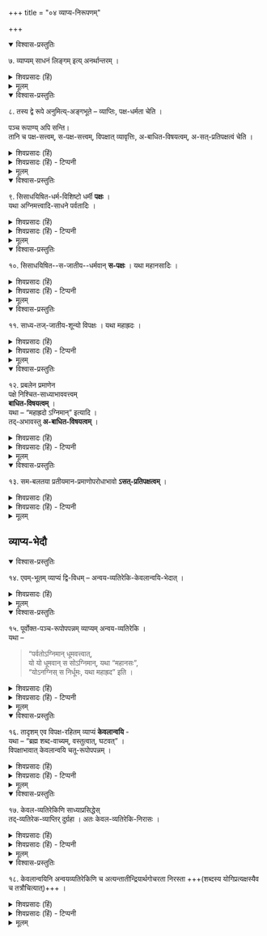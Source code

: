 +++
title = "०४ व्याप्य-निरूपणम्"

+++

<details open><summary>विश्वास-प्रस्तुतिः</summary>

७. व्याप्यम् साधनं लिङ्गम् इत्य् अनर्थान्तरम् ।
</details>

<details><summary>शिवप्रसादः (हिं)</summary>

अनुवाद – व्याप्य, साधन तथा लिङ्ग, ये तीनों शब्द एक ही अर्थ के वाचक हैं।
</details>


<details><summary>मूलम्</summary>

७. व्याप्यम् साधनं लिङ्गम् इत्यनर्थान्तरम् ।
</details>


<details open><summary>विश्वास-प्रस्तुतिः</summary>

८. तस्य द्वे रूपे अनुमित्य्-अङ्गभूते – व्याप्तिः, पक्ष-धर्मता चेति ।  

पञ्च रूपाण्य् अपि सन्ति।  
तानि च पक्ष-सत्त्वम्, स-पक्ष-सत्त्वम्, विपक्षात् व्यावृत्तिः, अ-बाधित-विषयत्वम्, अ-सत्-प्रतिपक्षत्वं चेति ।
</details>

<details><summary>शिवप्रसादः (हिं)</summary>

अनुमिति के अङ्गभूत व्याप्य के दो रूप होते हैं-व्याप्ति और पक्षधर्मता ।  

पाँच रूप भी होते हैं— पक्ष में धर्मरूप से रहना, सपक्ष में पाया जाना, विपक्ष में रहना, अबाधितविषयत्व तथा असत्प्रतिपक्षत्व । 
</details>

<details><summary>शिवप्रसादः (हिं) - टिप्पनी</summary>

भा० प्र० - व्याप्य के दो रूप बतलाये जाते हैं, जो अनुमान ज्ञान के अङ्ग हैं- व्याप्ति और पक्षधर्मता । व्याप्ति व्याप्य और व्यापक की नियतसाहचर्यं रूपा होती है, इस अर्थ का विवेचन हम पीछे कर चुके है । 


पक्षधर्मता - व्याप्य का दूसरा रूप तथा अनुमिति का अङ्ग पक्षधर्मता है। पक्ष में व्याप्य का धर्म रूप से पाया जाना ही व्याप्य की पक्षधर्मता है । 'व्याप्यस्य पक्ष- वृत्तित्वं पक्षधर्मता' । अर्थात् अग्नि- व्याप्य धूम की पर्वत रूपी पक्ष में विद्यमानता ही व्याप्य की पक्षधर्मता है । इस पक्षधर्मता का ज्ञान हुए बिना भी व्याप्य के द्वारा व्यापक की सिद्धि नहीं हो सकती है । 


व्याप्ति का ज्ञान होने पर जैसे— जब तक हम यह कह सकते हैं कि पर्वत नहीं जान लें कि पर्वत धूमवान् है, तब तक हम यह कैसे अग्निमान् है । अतएव व्याप्ति के ज्ञान के साथ-साथ अनुमान के लिए पक्षधर्मता का ज्ञान होना अनिवार्य है । 


व्याप्य के पाँच रूप – अनुमिति के अङ्गभूत व्याप्य के पाँच रूप भी स्वीकार किये जाते हैं- 

पक्षधर्मवत्वम् - अर्थात् धूमादि व्याप्य का पर्वतादि पक्षों में धर्म रूप से रहना ।  
सपक्षसत्त्वम् — व्याप्य का पक्ष के सदृश धर्म वाले धर्मी में पाया जाना ।  
विपक्षव्यावृत्तत्वम् - विपक्ष में व्याप्य का नहीं पाया जाना ।  
अबाधितविषयत्वम् - व्याप्य के साध्यभूत विषय का बाधित नहीं होना ।  
असत्प्रतिपक्षत्वम् - प्रतिपक्ष का न होना । 

</details>


<details><summary>मूलम्</summary>

८. तस्य द्वे रूपे अनुमित्यङ्गभूते – व्याप्तिः पक्षधर्मता चेति । पञ्चरूपाण्यपि सन्ति। तानि च पक्षसत्त्वम्/धर्मत्वम्/व्यापकत्वम् सपक्षसत्त्वम् विपक्षात् व्यावृत्तिः अबाधितविषयत्वम् असत्प्रति-पक्षत्वं चेति ।
</details>


<details open><summary>विश्वास-प्रस्तुतिः</summary>

९. सिसाधयिषित-धर्म-विशिष्टो धर्मी **पक्षः** ।  
यथा अग्निमत्त्वादि-साधने पर्वतादिः ।
</details>

<details><summary>शिवप्रसादः (हिं)</summary>

व्याप्य के अनुमान के द्वारा जिस धर्म को सिद्ध करना अभिप्रेत होता है उस धर्म से जो विशिष्ट होता है, उसे पक्ष कहते हैं । जैसे - अग्निमत्त्व आदि की सिद्धि में पर्वतादि पक्ष हैं । 
</details>

<details><summary>शिवप्रसादः (हिं) - टिप्पनी</summary>

( क ) पक्षधर्मवत्व - यहाँ पर इन रूपों की सामान्य चर्चा आवश्यक है । 'पर्वतोऽग्निमान् धूमवत्वात्' इस अनुमान वाक्य का साध्य है अग्निमत्व । साध्य को ही सिषाधयिषित धर्म कहते हैं । 'साधयितुम् इषितम्' यह 'सिषाधयिषितम्' का अर्थ है इस सिषाधयिषित धर्म से विशिष्ट धर्मी को पक्ष कहते हैं । यहाँ अग्निमत्व रूप सिषा- धयिषित धर्म से विशिष्ट धर्मी पर्वत है, अतएव वही पक्ष हुआ । उस पक्ष में व्याप्य का धर्म रूप से प्रतीत होना ही व्याप्य का पक्षधर्मवत्व कहलाता है । पर्वत के अग्नि- मत्व की सिद्धि के लिए आवश्यक है कि पर्वत के धूमवत्व का ज्ञान हो, बिना पर्वत में धूम को देखे उसके अग्निमान् होने का अनुमान नहीं किया जा सकता है । यही व्याप्य का पक्षधर्मवत्व कहलाता है । 

[[४०]]

</details>


<details><summary>मूलम्</summary>

९. सिसाधयिषितधर्मविशिष्टो धर्मी पक्षः । यथा अग्निमत्त्वादिसाधने पर्वतादिः ।
</details>


<details open><summary>विश्वास-प्रस्तुतिः</summary>

१०. सिसाधयिषित--स-जातीय--धर्मवान् **स-पक्षः** । यथा महानसादिः ।
</details>

<details><summary>शिवप्रसादः (हिं)</summary>

सिषाधयिषित धर्म के सजातीय धर्म से जो विशिष्ट धर्मी होता है, उसे सपक्ष कहते हैं । जैसे—महानस आदि । 
</details>

<details><summary>शिवप्रसादः (हिं) - टिप्पनी</summary>

(ख) सपक्ष सत्त्वम् - सिषाधयिषित धर्म के सदृश धर्म से जो विशिष्ट धर्मी होता है, उसे सपक्ष कहते हैं । जैसे—यहाँ सिषाधयिषित धर्म अग्निमत्त्व है, उसके सदृश ही अग्निमत्त्व से विशिष्ट धर्मी महानस आदि हैं। उन महानस आदि में भी वह्नि से व्याप्य धूम पाया जाता है । अतएव इस व्याप्य में सपक्षसत्त्व अव्याहत है । 

</details>


<details><summary>मूलम्</summary>

१०. सिसाधयिषितसजातीयधर्मवान् सपक्षः । यथा महानसादिः ।
</details>


<details open><summary>विश्वास-प्रस्तुतिः</summary>

११. साध्य-तज्-जातीय-शून्यो विपक्षः । यथा महाह्रदः ।
</details>

<details><summary>शिवप्रसादः (हिं)</summary>

[[३१]]


विपक्ष उसे कहते हैं, जो साध्य तथा साध्य के सजातीय धर्म से रहित होता है । जैसे - महाह्रद ( महासरोवर ) आदि । 
</details>

<details><summary>शिवप्रसादः (हिं) - टिप्पनी</summary>

(ग) विपक्षव्यावृत्तत्व - साध्य तथा साध्य के सजातीय धर्मों से शून्य विपक्ष होता है । उस विपक्ष में व्याप्य का न पाया जाना ही विपक्षव्यावृत्तत्व कहलाता है । जैसे— प्रकृत साध्य अग्निमत्त्व तथा उसके सदृश धर्म से रहित जो महाह्रद है, उसमें वह्नि के व्याप्यभूत धूम की सत्ता नहीं पायी जाती है । यही उसका विपक्षव्या- वृत्तत्व है । 

</details>


<details><summary>मूलम्</summary>

११. साध्यतज्जातीयशून्यो विपक्षः । यथा महाह्रदः ।
</details>


<details open><summary>विश्वास-प्रस्तुतिः</summary>

१२. प्रबलेन प्रमाणेन  
पक्षे निश्चित-साध्याभाववत्त्वम्  
**बाधित-विषयत्वम्** ।  
यथा – “महाह्रदो ऽग्निमान्” इत्यादि ।  
तद्-अभावस्तु **अ-बाधित-विषयत्वम्** ।
</details>

<details><summary>शिवप्रसादः (हिं)</summary>

प्रबल प्रमाण के द्वारा पक्ष में साध्य के अभाव का निश्चितं हो जाने को बाधितविषयत्व कहलाता है । जैसे— प्रत्यक्ष रूपी प्रबल प्रमाण से सिद्ध है कि महाहृद में अग्नि का अभाव है । 

अतएव महाहृद में व्याप्य की बाधित- विषयता है ।
व्याप्य की बाधितविषयता का न होना ही अबाधितविषयत्व है । 
</details>

<details><summary>शिवप्रसादः (हिं) - टिप्पनी</summary>

(घ ) अबाधितविषयत्व - प्रबल प्रमाण के द्वारा पक्ष में साध्य के अभाव का निश्चित हो जाना ही बाधितविषयत्व है । जैसे— 'महाह्रदोऽग्निमान्' इस वाक्य के द्वारा महाहृद में अग्नि की सत्ता सिद्ध करना ही साध्य है । किन्तु महाहृद में अग्नि की सत्ता प्रत्यक्षतः बाधित है, जो अनुमान की अपेक्षा प्रबल प्रमाण है । अत एव उसका साधक धूमवत्त्व भी बाधित है । किन्तु पर्वत को अग्निमत्त्व का साधक धूम तो अबाधित विषय वाला है । 'पर्वतोऽवह्निमान् धूमवत्त्वात्' इस अनुमान के हेतु में अबाधितविषयता है । 

</details>


<details><summary>मूलम्</summary>

१२. प्रबलेन प्रमाणेन पक्षे निश्चितसाध्याभाववत्त्वम् बाधितविषयत्वम् । यथा – “महाह्रदोऽग्निमान्” इत्यादि । तदभावस्तु अबाधितविषयत्वम् ।
</details>

<details open><summary>विश्वास-प्रस्तुतिः</summary>

१३. सम-बलतया प्रतीयमान-प्रमाणोपरोधाभावो **ऽसत्-प्रतिपक्षत्वम्** ।
</details>

<details><summary>शिवप्रसादः (हिं)</summary>

समान रूप से बलवान् प्रतीत होने वाले प्रमाण के द्वारा व्याप्य में किसी प्रकार के उपरोध के न होने को असत्प्रतिपक्षत्व कहते हैं । 
</details>

<details><summary>शिवप्रसादः (हिं) - टिप्पनी</summary>

(ङ) असत्प्रतिपक्षत्व - अर्थात् प्रतिपक्ष का न रहना । साध्य के विपरीत अर्थ के साधक समान बल वाले दूसरे हेतु को प्रतिपक्ष कहते हैं । उस प्रकार के हेत्वन्तर के रहने को सत्प्रतिपक्षत्व कहते हैं । जैसे किसी ने कहा- मही, महीधर आदि सकर्तृक हैं, क्यों कि वे कार्य हैं । इस सकर्तृकत्व साध्य के विपरीत अकर्तृकत्व का साधक दूसरा हेतु अकार्यत्व मही- महीधरादि में हैं । जैसे—मही, महीधर आदि अकर्तृक हैं, क्योंकि वे कार्य नहीं हैं । अतएव उपर्युक्त अनुमान का साधक कार्यत्व हेतु सत्प्रतिपक्षित है । किन्तु पर्वत में अग्निमत्त्व का साधक धूमवत्त्व हेतु असत्प्रतिपक्षत्व से युक्त है । 

</details>


<details><summary>मूलम्</summary>

१३. समबलतया प्रतीयमानप्रमाणोपरोधाभावोऽसत्प्रतिपक्षत्वम् ।
</details>








## व्याप्य-भेदौ 

<details open><summary>विश्वास-प्रस्तुतिः</summary>

१४. एवम्-भूतम् व्याप्यं द्वि-विधम् – अन्वय-व्यतिरेकि-केवलान्वयि-भेदात् ।
</details>

<details><summary>शिवप्रसादः (हिं)</summary>

अनुवाद — उपर्युक्त प्रकार का व्याप्य दो प्रकार का होता है - अन्वयव्यतिरेकी और केवलान्वयी । 
</details>


<details><summary>मूलम्</summary>

१४. एवम्भूतम् व्याप्यं द्विविधम् – अन्वयव्यतिरेकिकेवलान्वयिभेदात् ।
</details>


<details open><summary>विश्वास-प्रस्तुतिः</summary>

१५. पूर्वोक्त-पञ्च-रूपोपपन्नम् व्याप्यम् अन्वय-व्यतिरेकि ।  
यथा –  
> “पर्वतोऽग्निमान् धूमवत्त्वात्,  
यो यो धूमवान् स सोऽग्निमान्, यथा “महानसः”,  
“योऽनग्निस् स निर्धूमः, यथा महाह्रद” इति ।
</details>

<details><summary>शिवप्रसादः (हिं)</summary>

पूर्वोक्त पाँच रूपों से सम्पन्न व्याप्य अन्वयव्यतिरेकी होता है । जैसे— पर्वत अग्निवाला है, व्याप्य क्योंकि वह धूमवाला है । जो-जो धूमवाला होता है, वह वह अग्नि वाला होता है; जैसे  - महानस ।  
जो अग्निरहित होता है वह निर्धूम होता है; जैसे -ह्रद । 
</details>

<details><summary>शिवप्रसादः (हिं) - टिप्पनी</summary>

भा० प्र० - व्याप्य के आधार पर अनुमान के दो भेद सिद्धान्त में स्वीकार किये जाते है — अन्वयव्यतिरेकी तथा केवलान्वयी । अन्वयव्यतिरेकी अनुमान का व्याप्य उपर्युक्त पांचों रूपों से सम्पन्न होता है, अतएव उसे सभी दार्शनिक स्वीकार करते हैं । 

</details>


<details><summary>मूलम्</summary>

१५. पूर्वोक्तपञ्चरूपोपपन्नम् व्याप्यम् अन्वयव्यतिरेकि । यथा – “पर्वतोऽग्निमान् धूमवत्त्वात्, यो यो धूमवान् स सोऽग्निमान्, यथा “महानसः” “योऽग्निः स निर्धूमः, यथा महाह्रद” इति ।
</details>

<details open><summary>विश्वास-प्रस्तुतिः</summary>

१६. तादृशम् एव विपक्ष-रहितम् व्याप्यं **केवलान्वयि** -  
यथा – “ब्रह्म शब्द-वाच्यम्, वस्तुत्वात्, घटवत्” ।  
विपक्षाभावात् केवलान्वयि चतू-रूपोपपन्नम् ।
</details>

<details><summary>शिवप्रसादः (हिं)</summary>

उपर्युक्त प्रकार का ही विपक्ष रहित व्याप्य जैसे ब्रह्म शब्दवाच्य है, क्योंकि वह वस्तु है, जैसे—घट । विपक्ष के न होने के कारण केवला- न्वयी व्याप्य के चार ही रूप होते हैं । 
</details>

<details><summary>शिवप्रसादः (हिं) - टिप्पनी</summary>

केवलान्वयी अनुमान – इसमें केवल अन्वयव्याप्ति का ही ग्रहण होता है । जैसे— ब्रह्म शब्दवाच्य है, क्योंकि वह घट के समान वस्तु है । जो-जो वस्तु वस्तु होती है, वह वह शब्दवाच्य अवश्य होता है । ऐसी कोई भी वस्तु नहीं है, जो शब्दवाच्य न हो, अतएव यहाँ विपक्ष कुछ है ही नहीं । विपक्ष के न होने से इसमें व्यतिरेकव्याप्ति का ग्रहण नहीं होता है । इसीलिए केवलान्वयी हेतु भी विपक्षव्यावृत्तत्व नामक रूप से रहित होने के कारण अपने चार रूपों से ही युक्त होता है । 
</details>


<details><summary>मूलम्</summary>

१६. तादृशमेव विपक्षरहितम् व्याप्यं केवलान्वयि । यथा – “ब्रह्म शब्दवाच्यम्, वस्तुत्वात्, घटवत्” । विपक्षाभावात् केवलान्वयि चतूरूपोपपन्नम् ।
</details>


<details open><summary>विश्वास-प्रस्तुतिः</summary>

१७. केवल-व्यतिरेकिणि साध्याप्रसिद्धेस्  
तद्-व्यतिरेक-व्याप्तिर् दुर्ग्रहा । अतः केवल-व्यतिरेकि-निरासः ।
</details>

<details><summary>शिवप्रसादः (हिं)</summary>

केवलव्यतिरेकी हेतु का साध्य अप्रसिद्ध होता है,  
अतः उसका व्याप्तिग्रह हो सकना कठिन है ।  
अत एव सिद्धान्त में केवलव्यतिरेकी अनुमान नहीं स्वीकारा जाता है । 
</details>

<details><summary>शिवप्रसादः (हिं) - टिप्पनी</summary>

केवलव्यतिरेकी अनुमान - नैयायिक केवलान्वयी अनुमान के ही समान केवल- व्यतिरेकी अनुमान को भी स्वीकार करते हैं ! वे कहते हैं कि जिस तरह केवलान्वयी अनुमान का केवलान्वयी हेतु चार रूपों से ही सम्पन्न होकर अपने साध्य को सिद्ध करता है, उसी तरह केवलव्यतिरेकी हेतु भी अपने चार रूपों से सम्पन्न होकर अपने साध्य का साधक होता है । केवलान्वयी हेतु में जिस तरह विपक्षव्यावृत्तत्व नहीं पाया जाता है, उसी तरह केवलव्यतिरेकी हेतु में सपक्षसत्त्व नहीं पाया जाता है । जिस तरह केवलान्वयी में केवल अन्वयव्याप्ति गृहीत होती है, उसी तरह केवल- व्यतिरेकी में केवल व्यतिरेकव्याप्ति ही गृहीत होती है । जिस तरह केवलान्वयी हेतु का विपक्ष नहीं होता, उसी तरह केवलक्ष्यतिरेकी हेतु का सपक्ष नहीं होता है । अत एव केवलान्वयी अनुमान के ही समान केवलव्यतिरेकी अनुमान को भी स्वीकार [[४२]] करना चाहिए । केवलव्यतिरेकी अनुमान का स्वरूप निम्न है— जीव आत्मा है, क्योंकि वह चैतन्यवान् है । जो चैतन्यवान् नहीं होता वह आत्मा नहीं होता; जैसे- घट । यहाँ सब कुछ पक्षान्तर्गत होने के कारण सपक्ष मिलता ही नहीं । अतएव केवल- व्यतिरेकी का साध्य अप्रसिद्ध अर्थात् अनिश्चित होता है । प्रकृत अनुमान के पक्ष के अन्तर्गत सभी चैतन्यवान् पदार्थ पक्षान्तर्गत हैं, उसका विपक्ष सभी जड पदार्थ हैं । किन्तु उसका ऐसा कोई पक्ष नहीं है, जहाँ साध्य का निश्चय हुआ हो । यही इस अनु- मान का दोष है । इसी दोष के चलते विशिष्टाद्वेती केवलव्यतिरेकी अनुमान को स्वीकार नहीं करते हैं । क्योंकि इसका साध्य ही अप्रसिद्ध है । साध्य की अप्रसिद्धि बहुत बड़ा दोष है । नैयायिक विद्वान् केवलव्यतिरेकी हेतु को अवीत हेतु भी कहते हैं । अवीत हेतु की व्युत्पत्ति है— 'वीतः — विशेषेण इतः भूयः साध्यवद् देशस्थितः अन्वयव्याप्तिभावहेतुः । तद्भिन्नो हेतुः अवीतहेतुः – केवलव्यतिरेकिव्याप्तिमान् हेतुः ।' 

</details>


<details><summary>मूलम्</summary>

१७. केवलव्यतिरेकिणि साध्याप्रसिद्धेस्तद्व्यतिरेकव्याप्तिर् दुर्ग्रहा । अतः केवलव्यतिरेकि- निरासः ।
</details>


<details open><summary>विश्वास-प्रस्तुतिः</summary>

१८. केवलान्वयिनि अन्वयव्यतिरेकिणि च अत्यन्तातीन्द्रियार्थगोचरता निरस्ता +++(शब्दस्य योगिप्रत्यक्षस्यैव च तत्रौचित्यात्)+++ ।
</details>

<details><summary>शिवप्रसादः (हिं)</summary>

किञ्चव सिद्धान्त में केवलान्वयि तथा अन्वयव्य- तिरेकी अनुमान के द्वारा अत्यन्त अतीन्द्रिय पदार्थ की भी अनुमिति नहीं स्वीकार की जाती है । 

</details>

<details><summary>शिवप्रसादः (हिं) - टिप्पनी</summary>

से 1 

नैयायिक विद्वान् केवलान्वयी तथा केवलव्यतिरेकी हेतुओं के द्वारा ईश्वर को सिद्ध करके ईश्वर को अनुमानप्रमाणैकसमधिगम्य सिद्ध करते हैं । किन्तु विशिष्टा- द्वैती विद्वानों का कहना है कि ईश्वर अत्यन्त अतीन्द्रियपदार्थ है । उसका ग्रहण न तो केवलान्वयी अनुमान से संभव है और न तो केवलव्यतिरेकी अनुमान अत्यन्त अतीन्द्रिय पदार्थ का व्याप्तिग्रह ही असंभव है । अतएव ईश्वर को शास्त्रक- समधिगम्य मानना चाहिए। इस बात का प्रतिपादन महर्षि बादरायण भी 'शास्त्रयोनित्वाधिकरण के शास्त्रयोनित्वात्' सूत्र में करते हैं । 'शास्त्रं योनिः प्रमाणं यस्मिन्नसौ तत् शास्त्रयोनिः । तस्य भावस्तत्त्वम्, तस्मात्' । यह 'शास्त्रयोनित्वात् ' सूत्र की व्युत्पत्ति है । इसी अर्थ का अनुवाद करते हुए श्रीवेदान्तदेशिक तत्त्वमुक्ता- कलाप के नायकसर के प्रथम श्लोक में कहते हैं - 'व्याप्त्याद्यव्याकुलाभिः श्रुति- भिरधिगतो विश्वनेता ।' अर्थात् सम्पूर्ण जगत् के नियामक श्रीभगवान् में व्याप्ति आदि के दोषों से रहित श्रुति ही एकमात्र बोधक प्रमाण है । इसी से ईश्वर का बोध होता है । 

</details>


<details><summary>मूलम्</summary>

१८. केवलान्वयिनि अन्वयव्यतिरेकिणि च अत्यन्तातीन्द्रियार्थगोचरता निरस्ता ।
</details>
